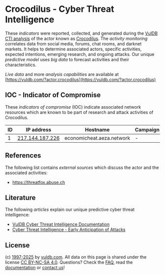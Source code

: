 # Crocodilus - Cyber Threat Intelligence

These _indicators_ were reported, collected, and generated during the [VulDB CTI analysis](https://vuldb.com/?kb.cti) of the actor known as [Crocodilus](https://vuldb.com/?actor.crocodilus). The _activity monitoring_ correlates data from social media, forums, chat rooms, and darknet markets. It helps to determine associated actors, specific activities, expected intentions, emerging research, and ongoing attacks. Our unique _predictive model_ uses _big data_ to forecast activities and their characteristics.

_Live data_ and more _analysis capabilities_ are available at [https://vuldb.com/?actor.crocodilus](https://vuldb.com/?actor.crocodilus)

## IOC - Indicator of Compromise

These _indicators of compromise_ (IOC) indicate associated network resources which are known to be part of research and attack activities of Crocodilus.

ID | IP address | Hostname | Campaign | Confidence
-- | ---------- | -------- | -------- | ----------
1 | [217.144.187.226](https://vuldb.com/?ip.217.144.187.226) | economicheat.aeza.network | - | High

## References

The following list contains _external sources_ which discuss the actor and the associated activities:

* https://threatfox.abuse.ch

## Literature

The following _articles_ explain our unique predictive cyber threat intelligence:

* [VulDB Cyber Threat Intelligence Documentation](https://vuldb.com/?kb.cti)
* [Cyber Threat Intelligence - Early Anticipation of Attacks](https://www.scip.ch/en/?labs.20201022)

## License

(c) [1997-2025](https://vuldb.com/?kb.changelog) by [vuldb.com](https://vuldb.com/?kb.about). All data on this page is shared under the license [CC BY-NC-SA 4.0](https://creativecommons.org/licenses/by-nc-sa/4.0/). Questions? Check the [FAQ](https://vuldb.com/?kb.faq), read the [documentation](https://vuldb.com/?kb) or [contact us](https://vuldb.com/?contact)!
